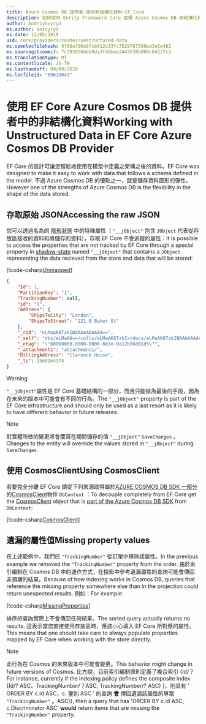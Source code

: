 ```yaml
---
title: Azure Cosmos DB 提供者-使用非結構化資料-EF Core
description: 如何使用 Entity Framework Core 處理 Azure Cosmos DB 非結構化資料
author: AndriySvyryd
ms.author: ansvyryd
ms.date: 11/05/2019
uid: core/providers/cosmos/unstructured-data
ms.openlocfilehash: 9f96af00e8fcb012c33fc7528787560ea3a5e481
ms.sourcegitcommit: 7c3939504bb9da3f46bea3443638b808c04227c2
ms.translationtype: MT
ms.contentlocale: zh-TW
ms.lasthandoff: 09/09/2020
ms.locfileid: "89619049"
---
```

# <a name="working-with-unstructured-data-in-ef-core-azure-cosmos-db-provider"></a><span data-ttu-id="8273a-103">使用 EF Core Azure Cosmos DB 提供者中的非結構化資料</span><span class="sxs-lookup"><span data-stu-id="8273a-103">Working with Unstructured Data in EF Core Azure Cosmos DB Provider</span></span>

<span data-ttu-id="8273a-104">EF Core 的設計可讓您輕鬆地使用在模型中定義之架構之後的資料。</span><span class="sxs-lookup"><span data-stu-id="8273a-104">EF Core was designed to make it easy to work with data that follows a schema defined in the model.</span></span> <span data-ttu-id="8273a-105">不過 Azure Cosmos DB 的優點之一，就是儲存資料圖形的彈性。</span><span class="sxs-lookup"><span data-stu-id="8273a-105">However one of the strengths of Azure Cosmos DB is the flexibility in the shape of the data stored.</span></span>

## <a name="accessing-the-raw-json"></a><span data-ttu-id="8273a-106">存取原始 JSON</span><span class="sxs-lookup"><span data-stu-id="8273a-106">Accessing the raw JSON</span></span>

<span data-ttu-id="8273a-107">您可以透過名為的 [陰影狀態](xref:core/modeling/shadow-properties) 中的特殊屬性（ `"__jObject"` 包含 `JObject` 代表從存放區接收的資料和將儲存的資料），存取 EF Core 不會追蹤的屬性：</span><span class="sxs-lookup"><span data-stu-id="8273a-107">It is possible to access the properties that are not tracked by EF Core through a special property in [shadow-state](xref:core/modeling/shadow-properties) named `"__jObject"` that contains a `JObject` representing the data recieved from the store and data that will be stored:</span></span>

[!code-csharp[Unmapped](../../../../samples/core/Cosmos/UnstructuredData/Sample.cs?highlight=23,24&name=Unmapped)]

``` json
{
    "Id": 1,
    "PartitionKey": "1",
    "TrackingNumber": null,
    "id": "1",
    "Address": {
        "ShipsToCity": "London",
        "ShipsToStreet": "221 B Baker St"
    },
    "_rid": "eLMaAK8TzkIBAAAAAAAAAA==",
    "_self": "dbs/eLMaAA==/colls/eLMaAK8TzkI=/docs/eLMaAK8TzkIBAAAAAAAAAA==/",
    "_etag": "\"00000000-0000-0000-683e-0a12bf8d01d5\"",
    "_attachments": "attachments/",
    "BillingAddress": "Clarence House",
    "_ts": 1568164374
}
```

> [!WARNING]
> <span data-ttu-id="8273a-108">`"__jObject"`屬性是 EF Core 基礎結構的一部分，而且只能做為最後的手段，因為在未來的版本中可能會有不同的行為。</span><span class="sxs-lookup"><span data-stu-id="8273a-108">The `"__jObject"` property is part of the EF Core infrastructure and should only be used as a last resort as it is likely to have different behavior in future releases.</span></span>

> [!NOTE]
> <span data-ttu-id="8273a-109">對實體所做的變更將會覆寫在期間儲存的值 `"__jObject"` `SaveChanges` 。</span><span class="sxs-lookup"><span data-stu-id="8273a-109">Changes to the entity will override the values stored in `"__jObject"` during `SaveChanges`.</span></span>

## <a name="using-cosmosclient"></a><span data-ttu-id="8273a-110">使用 CosmosClient</span><span class="sxs-lookup"><span data-stu-id="8273a-110">Using CosmosClient</span></span>

<span data-ttu-id="8273a-111">若要完全分離 EF Core 請從下列來源取得屬於[AZURE COSMOS DB SDK 一部分](/azure/cosmos-db/sql-api-get-started)的[CosmosClient](/dotnet/api/Microsoft.Azure.Cosmos.CosmosClient)物件 `DbContext` ：</span><span class="sxs-lookup"><span data-stu-id="8273a-111">To decouple completely from EF Core get the [CosmosClient](/dotnet/api/Microsoft.Azure.Cosmos.CosmosClient) object that is [part of the Azure Cosmos DB SDK](/azure/cosmos-db/sql-api-get-started) from `DbContext`:</span></span>

[!code-csharp[CosmosClient](../../../../samples/core/Cosmos/UnstructuredData/Sample.cs?highlight=3&name=CosmosClient)]

## <a name="missing-property-values"></a><span data-ttu-id="8273a-112">遺漏的屬性值</span><span class="sxs-lookup"><span data-stu-id="8273a-112">Missing property values</span></span>

<span data-ttu-id="8273a-113">在上述範例中，我們已 `"TrackingNumber"` 從訂單中移除該屬性。</span><span class="sxs-lookup"><span data-stu-id="8273a-113">In the previous example we removed the `"TrackingNumber"` property from the order.</span></span> <span data-ttu-id="8273a-114">由於索引編制在 Cosmos DB 中的運作方式，在投影中參考遺漏屬性的查詢可能會傳回非預期的結果。</span><span class="sxs-lookup"><span data-stu-id="8273a-114">Because of how indexing works in Cosmos DB, queries that reference the missing property somewhere else than in the projection could return unexpected results.</span></span> <span data-ttu-id="8273a-115">例如：</span><span class="sxs-lookup"><span data-stu-id="8273a-115">For example:</span></span>

[!code-csharp[MissingProperties](../../../../samples/core/Cosmos/UnstructuredData/Sample.cs?name=MissingProperties)]

<span data-ttu-id="8273a-116">排序的查詢實際上不會傳回任何結果。</span><span class="sxs-lookup"><span data-stu-id="8273a-116">The sorted query actually returns no results.</span></span> <span data-ttu-id="8273a-117">這表示當您直接使用存放區時，應該小心填入 EF Core 所對應的屬性。</span><span class="sxs-lookup"><span data-stu-id="8273a-117">This means that one should take care to always populate properties mapped by EF Core when working with the store directly.</span></span>

> [!NOTE]
> <span data-ttu-id="8273a-118">此行為在 Cosmos 的未來版本中可能會變更。</span><span class="sxs-lookup"><span data-stu-id="8273a-118">This behavior might change in future versions of Cosmos.</span></span> <span data-ttu-id="8273a-119">比方說，目前索引編制原則定義了複合索引 {Id/？</span><span class="sxs-lookup"><span data-stu-id="8273a-119">For instance, currently if the indexing policy defines the composite index {Id/?</span></span> <span data-ttu-id="8273a-120">ASC、TrackingNumber/？</span><span class="sxs-lookup"><span data-stu-id="8273a-120">ASC, TrackingNumber/?</span></span> <span data-ttu-id="8273a-121">ASC) }，則具有 ' ORDER BY c.Id ASC，c. 鑒別 ASC ' 的查詢 __會__ 傳回遺漏該屬性的專案 `"TrackingNumber"` 。</span><span class="sxs-lookup"><span data-stu-id="8273a-121">ASC)}, then a query that has 'ORDER BY c.Id ASC, c.Discriminator ASC' __would__ return items that are missing the `"TrackingNumber"` property.</span></span>
